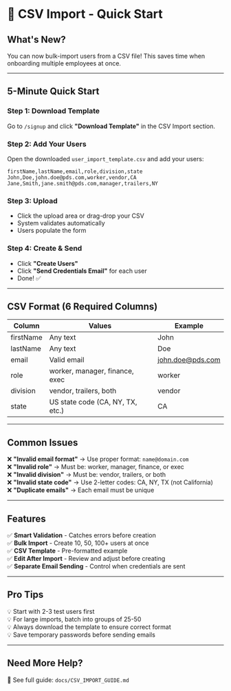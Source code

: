 # 🚀 CSV Import - Quick Start

## What's New?

You can now bulk-import users from a CSV file! This saves time when onboarding multiple employees at once.

---

## 5-Minute Quick Start

### Step 1: Download Template
Go to `/signup` and click **"Download Template"** in the CSV Import section.

### Step 2: Add Your Users
Open the downloaded `user_import_template.csv` and add your users:

```csv
firstName,lastName,email,role,division,state
John,Doe,john.doe@pds.com,worker,vendor,CA
Jane,Smith,jane.smith@pds.com,manager,trailers,NY
```

### Step 3: Upload
- Click the upload area or drag-drop your CSV
- System validates automatically
- Users populate the form

### Step 4: Create & Send
- Click **"Create Users"**
- Click **"Send Credentials Email"** for each user
- Done! ✅

---

## CSV Format (6 Required Columns)

| Column | Values | Example |
|--------|--------|---------|
| firstName | Any text | John |
| lastName | Any text | Doe |
| email | Valid email | john.doe@pds.com |
| role | worker, manager, finance, exec | worker |
| division | vendor, trailers, both | vendor |
| state | US state code (CA, NY, TX, etc.) | CA |

---

## Common Issues

❌ **"Invalid email format"** → Use proper format: `name@domain.com`  
❌ **"Invalid role"** → Must be: worker, manager, finance, or exec  
❌ **"Invalid division"** → Must be: vendor, trailers, or both  
❌ **"Invalid state code"** → Use 2-letter codes: CA, NY, TX (not California)  
❌ **"Duplicate emails"** → Each email must be unique  

---

## Features

✅ **Smart Validation** - Catches errors before creation  
✅ **Bulk Import** - Create 10, 50, 100+ users at once  
✅ **CSV Template** - Pre-formatted example  
✅ **Edit After Import** - Review and adjust before creating  
✅ **Separate Email Sending** - Control when credentials are sent  

---

## Pro Tips

💡 Start with 2-3 test users first  
💡 For large imports, batch into groups of 25-50  
💡 Always download the template to ensure correct format  
💡 Save temporary passwords before sending emails  

---

## Need More Help?

📖 See full guide: `docs/CSV_IMPORT_GUIDE.md`



